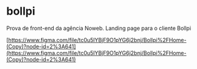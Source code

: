 # bollpi
Prova de front-end da agência Noweb. Landing page para o cliente Bollpi

[https://www.figma.com/file/tc0u5lYBjF9O1pYG6j2bnj/Bollpi%2FHome-(Copy)?node-id=2%3A641](https://www.figma.com/file/tc0u5lYBjF9O1pYG6j2bnj/Bollpi%2FHome-(Copy)?node-id=2%3A641)
